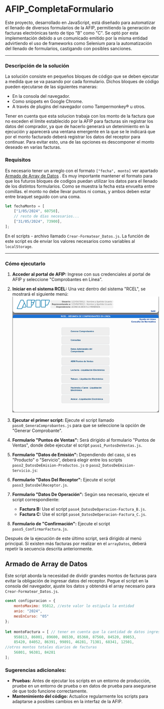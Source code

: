 # AFIP_CompletaFormulario

Este proyecto, desarrollado en JavaScript, está diseñado para automatizar el llenado de diversos formularios de la AFIP, permitiendo la generación de facturas electrónicas tanto de tipo "B" como "C". Se optó por esta implementación debido a un comunicado emitido por la misma entidad advirtiendo el uso de frameworks como Selenium para la automatización del llenado de formularios, castigando con posibles sanciones.

---

### Descripción de la solución

La solución consiste en pequeños bloques de código que se deben ejecutar a medida que se va pasando por cada formulario. Dichos bloques de código pueden ejecutarse de las siguientes maneras:
- En la consola del navegador.
- Como snippets en Google Chrome.
- A través de plugins del navegador como Tampermonkey® u otros.

Tener en cuenta que esta solucion trabaja con los monto de la factura que no exceden el límite establecido por la AFIP para facturas sin registrar los datos del comprador, ya que de hacerlo generará un detenimiento en la ejecución y aparecerá una ventana emergente en la que se le indicará que por el monto facturado deberá registrar los datos del receptor para continuar. Para evitar esto, una de las opciones es descomponer el monto deseado en varias facturas.

### Requisitos

Es necesario tener un arreglo con el formato `["fecha", monto]` ver apartado [Armado de Array de Datos](#armado-de-array-de-datos) . Es muy importante mantener el formato para que los futuros bloques de codigos puedan utilizar los datos para el llenado de los distintos formularios. 
Como se muestra la fecha esta envuelta entre comillas. el monto no debe llevar puntos ni comas, y ambos deben estar entre braquet seguido con una coma. 

```js
let fechaMonto = [
    ["1/05/2024", 60750],
    // resto de días necesarios...
    ["31/05/2024", 73900],  
];
```
En el scripts - archivo llamado `Crear-Formatear_Datos.js`. La función de este script es de enviar los valores necesarios como variables al `localStorage`. 

---

### Cómo ejecutarlo

1. **Acceder al portal de AFIP:** Ingrese con sus credenciales al portal de AFIP y seleccione "Comprobantes en Línea".
2. **Iniciar en el sistema RCEL:** Una vez dentro del sistema "RCEL", se mostrará el siguiente menú:
    ![menu inicio](./imagenes/inicio.png)
3. **Ejecutar el primer script:** Ejecute el script llamado `paso0_GeneraComprobantes.js` para que se seleccione la opción de "Generar Comprobante".
4. **Formulario "Puntos de Ventas":** Será dirigido al formulario "Puntos de Ventas", donde debe ejecutar el script `paso1_PuntosDeVentas.js`.
5. **Formulario "Datos de Emisión":** Dependiendo del caso, si es "Producto" o "Servicio", deberá elegir entre los scripts `paso2_DatosDeEmision-Productos.js` o `paso2_DatosDeEmision-Servicio.js`:
   
6. **Formulario "Datos Del Receptor":** Ejecute el script `paso3_DatosDelReceptor.js`.
7. **Formulario "Datos De Operación":** Según sea necesario, ejecute el script correspondiente:
    - **Factura B:** Use el script `paso4_DatosDeOperacion-Factura_B.js`.
    - **Factura C:** Use el script `paso4_DatosDeOperacion-Factura_C.js`.
8. **Formulario de "Confirmación":** Ejecute el script `paso5_ConfirmarFactura.js`.

Después de la ejecución de este último script, será dirigido al menú principal. Si existen más facturas por realizar en el `arrayDatos`, deberá repetir la secuencia descrita anteriormente.


## Armado de Array de Datos
Este script aborda la necesidad de dividir grandes montos de facturas para evitar la obligación de ingresar datos del receptor. Pegue el script en la consola del navegador, ajuste los datos y obtendrá el array necesario para `Crear-Formatear_Datos.js`.

```javascript
const configuracion = {
    montoMaximo: 95812, //este valor lo estipula la entidad 
    anio: "2024",
    mesEnCurso: "05"
};

let montoFactura = [ // tener en cuenta que la cantidad de datos ingresados no supere a la cantidad de dias del mes en curso 
    958813, 86001, 89600, 86530, 85360, 87560, 84520, 89853,
    85420, 84052, 86391, 99891, 46281, 71381, 68341, 12501,
//otros montos totales diarios de facturas 
    56801, 96381, 84281
];
```

### Sugerencias adicionales:

- **Pruebas:** Antes de ejecutar los scripts en un entorno de producción, pruebe en un entorno de prueba o en datos de prueba para asegurarse de que todo funcione correctamente.
- **Mantenimiento del código:** Actualice regularmente los scripts para adaptarse a posibles cambios en la interfaz de la AFIP.
